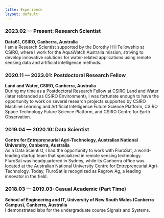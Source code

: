 ```yaml
---
title: Experience
layout: default
---
```


### 2023.02 — Present: Research Scientist <br>
**Data61, CSIRO, Canberra, Australia** <br>
I am a Research Scientist supported by the Dorothy Hill Fellowship at CSIRO, where I work for the AquaWatch Australia mission, striving to develop innovative solutions for water-related applications using remote sensing data and artificial intelligence methods.

### 2020.11 — 2023.01: Postdoctoral Research Fellow <br>
**Land and Water, CSIRO, Canberra, Australia** <br>
During my time as a Postdoctoral Research Fellow at CSIRO Land and Water (later rebranded as CSIRO Environment), I was fortunate enough to have the opportunity to work on several research projects supported by CSIRO Machine Learning and Artificial Intelligence Future Science Platform, CSIRO Space Technology Future Science Platform, and CSIRO Centre for Earth Observation.

### 2019.04 — 2020.10: Data Scientist <br>
**Centre for Entrepreneurial Agri-Technology, Australian National University, Canberra, Australia** <br>
As a Data Scientist, I had the opportunity to work with FluroSat, a world-leading startup team that specialized in remote sensing technology. FluroSat was headquartered in Sydney, while its Canberra office was located at the Australian National University Centre for Entrepreneurial Agri-Technology. Today, FluroSat is recognized as Regrow Ag, a leading innovator in the field.

### 2018.03 — 2019.03: Casual Academic (Part Time) <br>
**School of Engineering and IT, University of New South Wales (Canberra Campus), Canberra, Australia** <br>
I demonstrated labs for the undergraduate course Signals and Systems.

